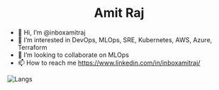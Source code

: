 
   <h1 align="center">Amit Raj</h1>  

- 👋 Hi, I’m @inboxamitraj
- 👀 I’m interested in DevOps, MLOps, SRE, Kubernetes, AWS, Azure, Terraform
- 💞️ I’m looking to collaborate on MLOps
- 📫 How to reach me https://www.linkedin.com/in/inboxamitraj/  

![Langs](https://github-readme-stats.vercel.app/api/top-langs/?username=inboxamitraj&layout=compact&hide=html,css)

<!---
inboxamitraj/inboxamitraj is a ✨ special ✨ repository because its `README.md` (this file) appears on your GitHub profile.
You can click the Preview link to take a look at your changes.
--->
